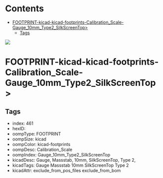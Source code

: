 



Contents
========

* [FOOTPRINT-kicad-kicad-footprints-Calibration_Scale-Gauge_10mm_Type2_SilkScreenTop>](#footprint-kicad-kicad-footprints-calibration_scale-gauge_10mm_type2_silkscreentop)
	* [Tags](#tags)
  
![][im]
# FOOTPRINT-kicad-kicad-footprints-Calibration_Scale-Gauge_10mm_Type2_SilkScreenTop>

## Tags

- index: 461
- hexID: 
- oompType: FOOTPRINT
- oompSize: kicad
- oompColor: kicad-footprints
- oompDesc: Calibration_Scale
- oompIndex: Gauge_10mm_Type2_SilkScreenTop
- kicadDesc: Gauge, Massstab, 10mm, SilkScreenTop, Type 2,
- kicadTags: Gauge Massstab 10mm SilkScreenTop Type 2
- kicadAttr: exclude_from_pos_files exclude_from_bom



[im]: image.png
